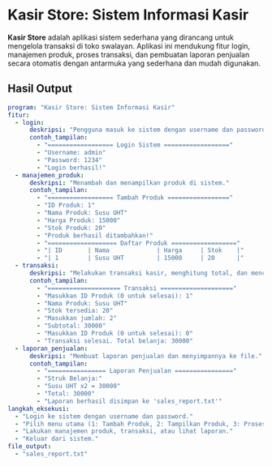 # Kasir Store: Sistem Informasi Kasir

**Kasir Store** adalah aplikasi sistem sederhana yang dirancang untuk mengelola transaksi di toko swalayan. Aplikasi ini mendukung fitur login, manajemen produk, proses transaksi, dan pembuatan laporan penjualan secara otomatis dengan antarmuka yang sederhana dan mudah digunakan.

## Hasil Output

```yaml
program: "Kasir Store: Sistem Informasi Kasir"
fitur:
  - login:
      deskripsi: "Pengguna masuk ke sistem dengan username dan password."
      contoh_tampilan:
        - "================== Login Sistem =================="
        - "Username: admin"
        - "Password: 1234"
        - "Login berhasil!"
  - manajemen_produk:
      deskripsi: "Menambah dan menampilkan produk di sistem."
      contoh_tampilan:
        - "================== Tambah Produk ================="
        - "ID Produk: 1"
        - "Nama Produk: Susu UHT"
        - "Harga Produk: 15000"
        - "Stok Produk: 20"
        - "Produk berhasil ditambahkan!"
        - "=================== Daftar Produk =================="
        - "| ID       | Nama             | Harga     | Stok    |"
        - "| 1        | Susu UHT         | 15000     | 20      |"
  - transaksi:
      deskripsi: "Melakukan transaksi kasir, menghitung total, dan mencetak struk."
      contoh_tampilan:
        - "==================== Transaksi ===================="
        - "Masukkan ID Produk (0 untuk selesai): 1"
        - "Nama Produk: Susu UHT"
        - "Stok tersedia: 20"
        - "Masukkan jumlah: 2"
        - "Subtotal: 30000"
        - "Masukkan ID Produk (0 untuk selesai): 0"
        - "Transaksi selesai. Total belanja: 30000"
  - laporan_penjualan:
      deskripsi: "Membuat laporan penjualan dan menyimpannya ke file."
      contoh_tampilan:
        - "================ Laporan Penjualan ================"
        - "Struk Belanja:"
        - "Susu UHT x2 = 30000"
        - "Total: 30000"
        - "Laporan berhasil disimpan ke 'sales_report.txt'"
langkah_eksekusi:
  - "Login ke sistem dengan username dan password."
  - "Pilih menu utama (1: Tambah Produk, 2: Tampilkan Produk, 3: Proses Transaksi, 4: Laporan Penjualan, 5: Keluar)."
  - "Lakukan manajemen produk, transaksi, atau lihat laporan."
  - "Keluar dari sistem."
file_output:
  - "sales_report.txt"
